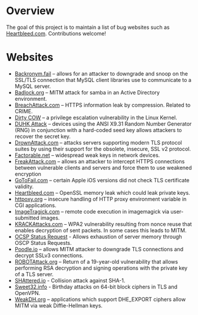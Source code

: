 # Overview

The goal of this project is to maintain a list of bug websites such as [Heartbleed.com](http://heartbleed.com). Contributions welcome!

# Websites

* [Backronym.fail](http://backronym.fail/) – allows for an attacker to downgrade and snoop on the SSL/TLS connection that MySQL client libraries use to communicate to a MySQL server.
* [Badlock.org](http://badlock.org/) – MITM attack for samba in an Active Directory environment.
* [BreachAttack.com](http://breachattack.com/) – HTTPS information leak by compression. Related to CRIME.
* [Dirty COW](https://dirtycow.ninja) – a privilege escalation vulnerability in the Linux Kernel. 
* [DUHK Attack](https://duhkattack.com) – devices using the ANSI X9.31 Random Number Generator (RNG) in conjunction with a hard-coded seed key allows attackers to recover the secret key.
* [DrownAttack.com](https://drownattack.com/) – attacks servers supporting modern TLS protocol suites by using their support for the obsolete, insecure, SSL v2 protocol.
* [Factorable.net](https://factorable.net/) – widespread weak keys in network devices.
* [FreakAttack.com](https://freakattack.com/) – allows an attacker to intercept HTTPS connections between vulnerable clients and servers and force them to use weakened encryption
* [GoToFail.com](https://gotofail.com/) – certain Apple iOS versions did not check TLS certificate validity.
* [Heartbleed.com](http://heartbleed.com) – OpenSSL memory leak which could leak private keys.
* [httpoxy.org](https://httpoxy.org/) – insecure handling of HTTP proxy environment variable in CGI applications.
* [ImageTragick.com](https://imagetragick.com/) – remote code execution in imagemagick via user-submitted images.
* [KRACKAttacks.com](https://krackattacks.com/) – WPA2 vulnerability resulting from nonce reuse that enables decryption of sent packets. In some cases this leads to MITM.
* [OCSP Status Request](http://security.360.cn/cve/CVE-2016-6304/) - Allows exhaustion of server memory through OSCP Status Requests. 
* [Poodle.io](https://poodle.io/) – allows MITM attacker to downgrade TLS connections and decrypt SSLv3 connections.
* [ROBOTAttack.org](https://robotattack.org/) – Return of a 19-year-old vulnerability that allows performing RSA decryption and signing operations with the private key of a TLS server.
* [SHAttered.io](https://shattered.io) - Collision attack against SHA-1.
* [Sweet32.info](https://sweet32.info/) - Birthday attacks on 64-bit block ciphers in TLS and OpenVPN.
* [WeakDH.org](https://weakdh.org/) – applications which support DHE_EXPORT ciphers allow MITM via weak Diffie-Hellman keys.
